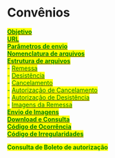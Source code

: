 # Convênios

[<mark style="color:green;">**Objetivo**</mark>](objetivo.md)\
[<mark style="color:green;">**URL**</mark>](url.md)\
[<mark style="color:green;">**Parâmetros de envio**</mark>](parametros-de-envio.md)\
[<mark style="color:green;">**Nomenclatura de arquivos**</mark>](nomenclatura-de-arquivos.md)\
[<mark style="color:green;">**Estrutura de arquivos**</mark>](estrutura-de-arquivos/)\
<mark style="color:green;">-</mark> [<mark style="color:green;">Remessa</mark>](estrutura-de-arquivos/remessa.md)\
<mark style="color:green;">-</mark> [<mark style="color:green;">Desistência</mark>](estrutura-de-arquivos/desistencia.md)\
<mark style="color:green;">-</mark> [<mark style="color:green;">Cancelamento</mark>](estrutura-de-arquivos/cancelamento.md)\
<mark style="color:green;">-</mark> [<mark style="color:green;">Autorização de Cancelamento</mark>](estrutura-de-arquivos/autorizacao-de-cancelamento.md)\
<mark style="color:green;">-</mark> [<mark style="color:green;">Autorização de Desistência</mark>](estrutura-de-arquivos/autorizacao-de-desistencia.md)\
<mark style="color:green;">-</mark> [<mark style="color:green;">Imagens da Remessa</mark>](estrutura-de-arquivos/imagens-da-remessa.md)\
[<mark style="color:green;">**Envio de Imagens**</mark>](envio-de-imagens.md)\
[<mark style="color:green;">**Download e Consulta**</mark>](download-e-consulta.md)\
[<mark style="color:green;">**Código de Ocorrência**</mark>](codigos-de-ocorrencia.md)\
[<mark style="color:green;">**Código de Irregularidades**</mark>](codigos-de-irregularidades.md)

<mark style="color:green;">**Consulta de Boleto de autorização**</mark>
